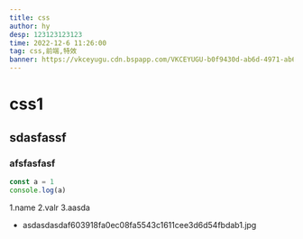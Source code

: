 ```yaml
---
title: css
author: hy
desp: 123123123123
time: 2022-12-6 11:26:00
tag: css,前端,特效
banner: https://vkceyugu.cdn.bspapp.com/VKCEYUGU-b0f9430d-ab6d-4971-ab65-b47449ca2e9a/b66898da-e0d6-4369-83ca-07318f83cb94.jpeg
---
```


# css1
## sdasfassf
### afsfasfasf
```javascript
const a = 1
console.log(a)
```
1.name
2.valr
3.aasda

- asdasdasdaf603918fa0ec08fa5543c1611cee3d6d54fbdab1.jpg

